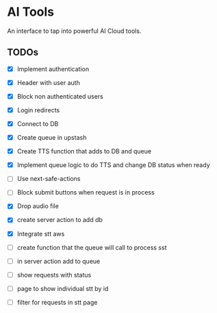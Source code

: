# AI Tools

An interface to tap into powerful AI Cloud tools.

## TODOs

- [x] Implement authentication
- [x] Header with user auth
- [x] Block non authenticated users
- [x] Login redirects
- [x] Connect to DB
- [x] Create queue in upstash
- [x] Create TTS function that adds to DB and queue
- [x] Implement queue logic to do TTS and change DB status when ready

- [ ] Use next-safe-actions
- [ ] Block submit buttons when request is in process

- [x] Drop audio file
- [x] create server action to add db
- [x] Integrate stt aws
- [ ] create function that the queue will call to process sst
- [ ] in server action add to queue
- [ ] show requests with status
- [ ] page to show individual stt by id
- [ ] filter for requests in stt page
